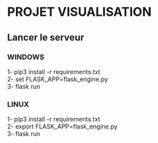 # PROJET VISUALISATION

## Lancer le serveur
### WINDOWS
1- pip3 install -r requirements.txt    
2- set FLASK_APP=flask_engine.py    
3- flask run    

### LINUX
1- pip3 install -r requirements.txt    
2- export FLASK_APP=flask_engine.py    
3- flask run    
